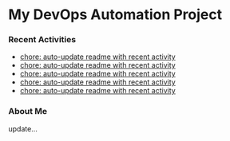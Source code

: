 # My DevOps Automation Project

### Recent Activities
<!-- activity:START -->
- [chore: auto-update readme with recent activity](https://github.com/kaigiii/mybowling-app/commit/9c305c7b1857bf6da6782d7182bce0c5c4686193)
- [chore: auto-update readme with recent activity](https://github.com/kaigiii/mybowling-app/commit/e5e03759642cb6193e0ba4fa6b16a9e10f1ae732)
- [chore: auto-update readme with recent activity](https://github.com/kaigiii/mybowling-app/commit/bcfe1294d0b2b17e6f053358a2c01097121b2106)
- [chore: auto-update readme with recent activity](https://github.com/kaigiii/mybowling-app/commit/2f92f8a14956b711bb18c1796d1daa33a187755c)
- [chore: auto-update readme with recent activity](https://github.com/kaigiii/mybowling-app/commit/23ddbdb65c93394c2efced8ea2e766d18d7d6d3f)
<!-- activity:END -->

### About Me
<!-- MYLINKS:START -->
<!-- MYLINKS:END -->

update...
